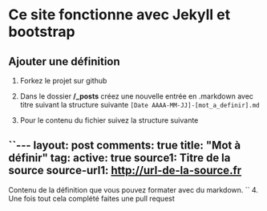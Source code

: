 # Ce site fonctionne avec Jekyll et bootstrap

## Ajouter une définition

1. Forkez le projet sur github

2. Dans le dossier **/_posts** créez une nouvelle entrée en .markdown avec titre suivant la structure suivante
``[Date AAAA-MM-JJ]-[mot_a_definir].md``

3. Pour le contenu du fichier suivez la structure suivante

``---
layout: post
comments: true
title:  "Mot à définir"
tag:
active: true
source1: Titre de la source
source-url1: http://url-de-la-source.fr
---

Contenu de la définition que vous pouvez formater avec du markdown.
``
4. Une fois tout cela complété faites une pull request
